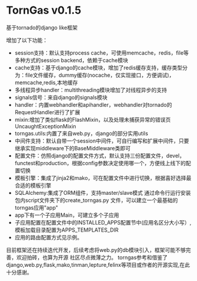 TornGas v0.1.5
=======

基于tornado的django like框架

增加了以下功能：
 * session支持：默认支持process cache，可使用memcache，redis，file等多种方式的session backend，依赖于cache模块
 * cache支持：基于django的cache模块，增加了redis缓存支持，缓存类型分为：file文件缓存，dummy缓存(nocache，仅实现接口，方便调试)，memcache,redis,本地缓存
 * 多线程异步handler：multithreading模块增加了对线程异步的支持
 * signals信号：来自django的signals模块
 * handler：内置webhandler和apihandler，webhandler对tornado的RequestHandler进行了扩展
 * mixin:增加了类似flask的FlashMixin，以及处理未捕获异常的错误页UncaughtExceptionMixin
 * torngas.utils:内置了来自web.py，django的部分实用utils
 * 中间件支持：默认自带一个session中间件，可自行编写和扩展中间件，只要继承实现middleware下的BaseMiddleware类即可
 * 配置文件：仿照django的配置文件方式，默认支持三份配置文件，devel，functest和production，根据config参数决定使用哪一个，方便线上线下的配置切换
 * 模板引擎：集成了jinja2和mako，可在配置文件中进行切换，根据喜好选择最合适的模板引擎
 * SQLAlchemy:集成了ORM组件，支持master/slave模式
 通过命令行运行安装包内script文件夹下的create_torngas.py 文件，可以建立一个最基础的torngas应用"app"
  * app下有一个子应用Main，可建立多个子应用
  * 子应用配置在配置文件中的INSTALLED_APPS配置节中(应用名区分大小写）,模板加载目录配置为APPS_TEMPLATES_DIR
  * 应用的路由配置方式见示例。
 
 
目前框架还在持续迭代开发，后续考虑将web.py的db模块引入，框架可能不够完善，欢迎拍砖，也算为开源
社区尽点微薄之力。
 torngas参考和借鉴了django,web.py,flask,mako,tinman,lepture,felinx等项目或作者的开源实现,在此十分感谢。


